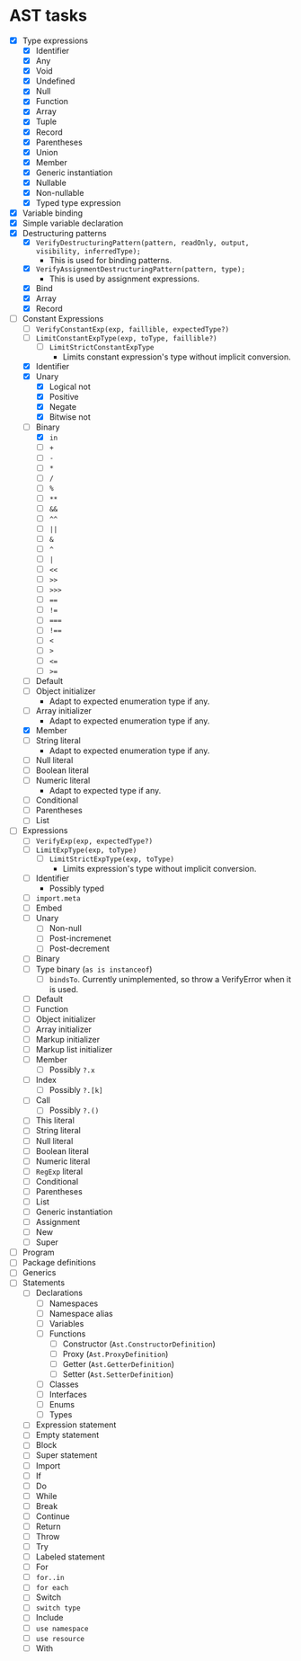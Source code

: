 # AST tasks

- [x] Type expressions
  - [x] Identifier
  - [x] Any
  - [x] Void
  - [x] Undefined
  - [x] Null
  - [x] Function
  - [x] Array
  - [x] Tuple
  - [x] Record
  - [x] Parentheses
  - [x] Union
  - [x] Member
  - [x] Generic instantiation
  - [x] Nullable
  - [x] Non-nullable
  - [x] Typed type expression
- [x] Variable binding
- [x] Simple variable declaration
- [x] Destructuring patterns
  - [x] `VerifyDestructuringPattern(pattern, readOnly, output, visibility, inferredType);`
    - This is used for binding patterns.
  - [x] `VerifyAssignmentDestructuringPattern(pattern, type);`
    - This is used by assignment expressions.
  - [x] Bind
  - [x] Array
  - [x] Record
- [ ] Constant Expressions
  - [ ] `VerifyConstantExp(exp, faillible, expectedType?)`
  - [ ] `LimitConstantExpType(exp, toType, faillible?)`
    - [ ] `LimitStrictConstantExpType`
      - Limits constant expression's type without implicit conversion.
  - [x] Identifier
  - [x] Unary
    - [x] Logical not
    - [x] Positive
    - [x] Negate
    - [x] Bitwise not
  - [ ] Binary
    - [x] `in`
    - [ ] `+`
    - [ ] `-`
    - [ ] `*`
    - [ ] `/`
    - [ ] `%`
    - [ ] `**`
    - [ ] `&&`
    - [ ] `^^`
    - [ ] `||`
    - [ ] `&`
    - [ ] `^`
    - [ ] `|`
    - [ ] `<<`
    - [ ] `>>`
    - [ ] `>>>`
    - [ ] `==`
    - [ ] `!=`
    - [ ] `===`
    - [ ] `!==`
    - [ ] `<`
    - [ ] `>`
    - [ ] `<=`
    - [ ] `>=`
  - [ ] Default
  - [ ] Object initializer
    - Adapt to expected enumeration type if any.
  - [ ] Array initializer
    - Adapt to expected enumeration type if any.
  - [x] Member
  - [ ] String literal
    - Adapt to expected enumeration type if any.
  - [ ] Null literal
  - [ ] Boolean literal
  - [ ] Numeric literal
    - Adapt to expected type if any.
  - [ ] Conditional
  - [ ] Parentheses
  - [ ] List
- [ ] Expressions
  - [ ] `VerifyExp(exp, expectedType?)`
  - [ ] `LimitExpType(exp, toType)`
    - [ ] `LimitStrictExpType(exp, toType)`
      - Limits expression's type without implicit conversion.
  - [ ] Identifier
    - Possibly typed
  - [ ] `import.meta`
  - [ ] Embed
  - [ ] Unary
    - [ ] Non-null
    - [ ] Post-incremenet
    - [ ] Post-decrement
  - [ ] Binary
  - [ ] Type binary (`as is instanceof`)
    - [ ] `bindsTo`. Currently unimplemented, so throw a VerifyError when it is used.
  - [ ] Default
  - [ ] Function
  - [ ] Object initializer
  - [ ] Array initializer
  - [ ] Markup initializer
  - [ ] Markup list initializer
  - [ ] Member
    - [ ] Possibly `?.x`
  - [ ] Index
    - [ ] Possibly `?.[k]`
  - [ ] Call
    - [ ] Possibly `?.()`
  - [ ] This literal
  - [ ] String literal
  - [ ] Null literal
  - [ ] Boolean literal
  - [ ] Numeric literal
  - [ ] `RegExp` literal
  - [ ] Conditional
  - [ ] Parentheses
  - [ ] List
  - [ ] Generic instantiation
  - [ ] Assignment
  - [ ] New
  - [ ] Super
- [ ] Program
- [ ] Package definitions
- [ ] Generics
- [ ] Statements
  - [ ] Declarations
    - [ ] Namespaces
    - [ ] Namespace alias
    - [ ] Variables
    - [ ] Functions
      - [ ] Constructor (`Ast.ConstructorDefinition`)
      - [ ] Proxy (`Ast.ProxyDefinition`)
      - [ ] Getter (`Ast.GetterDefinition`)
      - [ ] Setter (`Ast.SetterDefinition`)
    - [ ] Classes
    - [ ] Interfaces
    - [ ] Enums
    - [ ] Types
  - [ ] Expression statement
  - [ ] Empty statement
  - [ ] Block
  - [ ] Super statement
  - [ ] Import
  - [ ] If
  - [ ] Do
  - [ ] While
  - [ ] Break
  - [ ] Continue
  - [ ] Return
  - [ ] Throw
  - [ ] Try
  - [ ] Labeled statement
  - [ ] For
  - [ ] `for..in`
  - [ ] `for each`
  - [ ] Switch
  - [ ] `switch type`
  - [ ] Include
  - [ ] `use namespace`
  - [ ] `use resource`
  - [ ] With
